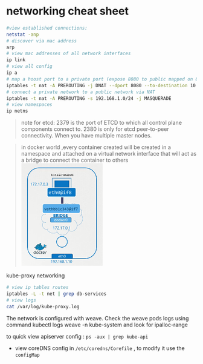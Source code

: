# networking cheat sheet 

````sh
#view established connections:
netstat -anp
# discover via mac address
arp 
# view mac addresses of all network interfaces
ip link
# view all config 
ip a
# map a hoost port to a private port (expose 8080 to public mapped on 80)
iptables -t nat -A PREROUTING -j DNAT --dport 8080 --to-destination 10.101.1.1:80
# connect a private network to a public network via NAT
iptables -t nat -A PREROUTING -s 192.168.1.0/24 -j MASQUERADE
# view namespaces
ip netns
````
>note for etcd:
>2379 is the port of ETCD to which all control plane components connect to. 2380 is only for etcd peer-to-peer connectivity. When you have multiple master nodes.

> in docker world ,every container created will be created in a namespace and attached on a virtual network interface that will act as a bridge to connect the container to others 
![](assets/networking-cheat-sheet-163915.png)


kube-proxy networking 
````sh
# view ip tables routes 
iptables -L -t net | grep db-services
# view logs
cat /var/log/kube-proxy.log
````
The network is configured with weave. Check the weave pods logs using command kubectl logs <weave-pod-name> weave -n kube-system and look for ipalloc-range

to quick view apiserver config : `ps -aux | grep kube-api`
- view coreDNS config in `/etc/coredns/Corefile` , to modify it use the ``configMap``